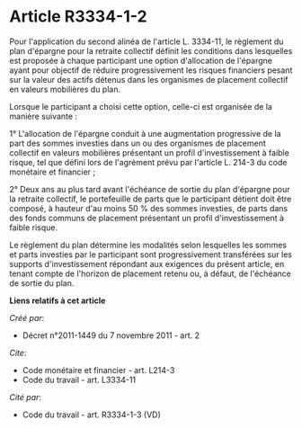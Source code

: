 # Article R3334-1-2

Pour l'application du second alinéa de l'article L. 3334-11, le règlement du plan d'épargne pour la retraite collectif
définit les conditions dans lesquelles est proposée à chaque participant une option d'allocation de l'épargne ayant pour
objectif de réduire progressivement les risques financiers pesant sur la valeur des actifs détenus dans les organismes de
placement collectif en valeurs mobilières du plan. 

Lorsque le participant a choisi cette option, celle-ci est organisée de la manière suivante : 

1° L'allocation de l'épargne conduit à une augmentation progressive de la part des sommes investies dans un ou des organismes
de placement collectif en valeurs mobilières présentant un profil d'investissement à faible risque, tel que défini lors de
l'agrément prévu par l'article L. 214-3 du code monétaire et financier ; 

2° Deux ans au plus tard avant l'échéance de sortie du plan d'épargne pour la retraite collectif, le portefeuille de parts
que le participant détient doit être composé, à hauteur d'au moins 50 % des sommes investies, de parts dans des fonds communs
de placement présentant un profil d'investissement à faible risque. 

Le règlement du plan détermine les modalités selon lesquelles les sommes et parts investies par le participant sont
progressivement transférées sur les supports d'investissement répondant aux exigences du présent article, en tenant compte de
l'horizon de placement retenu ou, à défaut, de l'échéance de sortie du plan.

**Liens relatifs à cet article**

_Créé par_:

  - Décret n°2011-1449 du 7 novembre 2011 - art. 2

_Cite_:

  - Code monétaire et financier - art. L214-3
  - Code du travail - art. L3334-11

_Cité par_:

  - Code du travail - art. R3334-1-3 (VD)
